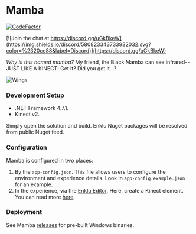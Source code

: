 # Mamba

[![CodeFactor](https://www.codefactor.io/repository/github/enklu/mamba/badge)](https://www.codefactor.io/repository/github/enklu/mamba)

[![Join the chat at https://discord.gg/uGkBkeW](https://img.shields.io/discord/580823343733932032.svg?color=%2320ce88&label=Discord)](https://discord.gg/uGkBkeW)

*Why is this named mamba?* My friend, the Black Mamba can see infrared-- JUST LIKE A KINECT! Get it? Did you get it...?

![Wings](docs/wings.gif)


### Development Setup

* .NET Framework 4.7.1.
* Kinect v2.

Simply open the solution and build. Enklu Nuget packages will be resolved from public Nuget feed.

### Configuration

Mamba is configured in two places:

1. By the `app-config.json`. This file allows users to configure the environment and experience details. Look in `app-config.example.json` for an example.
2. In the experience, via the [Enklu Editor](https://cloud.enklu.com). Here, create a Kinect element. You can read more [here](https://enklu.helpdocs.io/article/787k2gtm13-kinect-integration).

### Deployment

See Mamba [releases](https://github.com/enklu/mamba/releases/) for pre-built Windows binaries.
